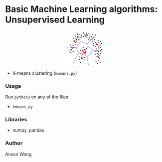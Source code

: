 # Basic Machine Learning algorithms: Unsupervised Learning

<p align="center"> 
<img src="images/coverart.png" width="25%">
</p>

* K-means clustering (`kmeans.py`)

### Usage

Run `python3` on any of the files

* `kmeans.py`

### Libraries

* numpy, pandas



### Author

Anson Wong